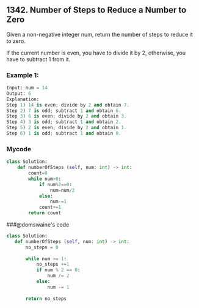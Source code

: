 ## 1342. Number of Steps to Reduce a Number to Zero

Given a non-negative integer num, return the number of steps to reduce it to zero. 

If the current number is even, you have to divide it by 2, otherwise, you have to subtract 1 from it.

### Example 1:
```python
Input: num = 14
Output: 6
Explanation: 
Step 1) 14 is even; divide by 2 and obtain 7. 
Step 2) 7 is odd; subtract 1 and obtain 6.
Step 3) 6 is even; divide by 2 and obtain 3. 
Step 4) 3 is odd; subtract 1 and obtain 2. 
Step 5) 2 is even; divide by 2 and obtain 1. 
Step 6) 1 is odd; subtract 1 and obtain 0.
```

### Mycode
```python
class Solution:  
    def numberOfSteps (self, num: int) -> int:
        count=0
        while num>0:
            if num%2==0:
                num=num/2  
            else:
                num-=1
            count+=1
        return count       
 ```
 
 ###@domswaine's code
 ```python
 class Solution:
    def numberOfSteps (self, num: int) -> int:
        no_steps = 0
        
        while num >= 1:
            no_steps +=1
            if num % 2 == 0:
                num /= 2
            else:
                num -= 1
                
        return no_steps
```
